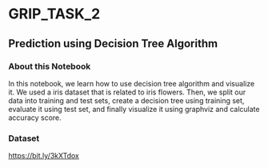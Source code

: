 # GRIP_TASK_2
## Prediction using Decision Tree Algorithm

### About this Notebook
In this notebook, we learn how to use decision tree algorithm and visualize it. We used a iris dataset that is related to iris flowers. Then, we split our data into training and test sets, create a decision tree using training set, evaluate it using test set, and finally visualize it using graphviz and calculate accuracy score.

### Dataset
https://bit.ly/3kXTdox

